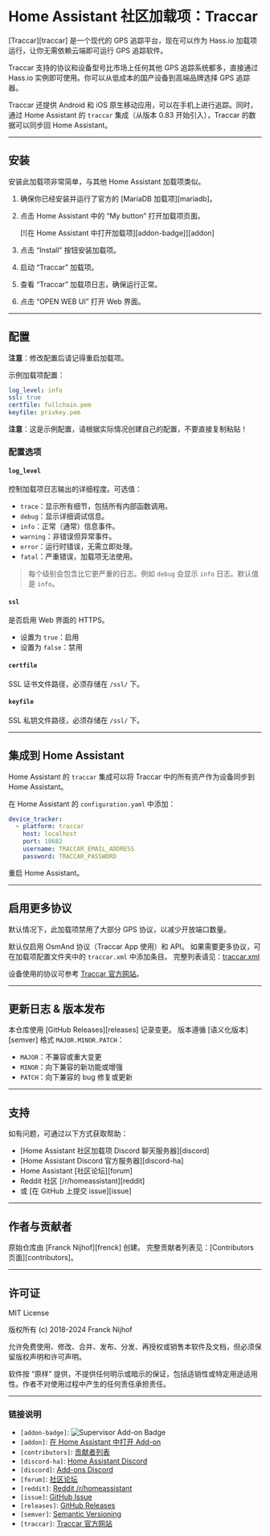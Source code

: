 # Home Assistant 社区加载项：Traccar

\[Traccar]\[traccar] 是一个现代的 GPS 追踪平台，现在可以作为 Hass.io 加载项运行，让你无需依赖云端即可运行 GPS 追踪软件。

Traccar 支持的协议和设备型号比市场上任何其他 GPS 追踪系统都多，直接通过 Hass.io 实例即可使用。你可以从低成本的国产设备到高端品牌选择 GPS 追踪器。

Traccar 还提供 Android 和 iOS 原生移动应用，可以在手机上进行追踪。同时，通过 Home Assistant 的 `traccar` 集成（从版本 0.83 开始引入），Traccar 的数据可以同步回 Home Assistant。

---

## 安装

安装此加载项非常简单，与其他 Home Assistant 加载项类似。

1. 确保你已经安装并运行了官方的 \[MariaDB 加载项]\[mariadb]。

2. 点击 Home Assistant 中的 “My button” 打开加载项页面。

   \[!\[在 Home Assistant 中打开加载项]\[addon-badge]]\[addon]

3. 点击 “Install” 按钮安装加载项。

4. 启动 “Traccar” 加载项。

5. 查看 “Traccar” 加载项日志，确保运行正常。

6. 点击 “OPEN WEB UI” 打开 Web 界面。

---

## 配置

**注意**：修改配置后请记得重启加载项。

示例加载项配置：

```yaml
log_level: info
ssl: true
certfile: fullchain.pem
keyfile: privkey.pem
```

**注意**：这是示例配置，请根据实际情况创建自己的配置，不要直接复制粘贴！

### 配置选项

#### `log_level`

控制加载项日志输出的详细程度。可选值：

* `trace`：显示所有细节，包括所有内部函数调用。
* `debug`：显示详细调试信息。
* `info`：正常（通常）信息事件。
* `warning`：非错误但异常事件。
* `error`：运行时错误，无需立即处理。
* `fatal`：严重错误，加载项无法使用。

> 每个级别会包含比它更严重的日志。例如 `debug` 会显示 `info` 日志。默认值是 `info`。

#### `ssl`

是否启用 Web 界面的 HTTPS。

* 设置为 `true`：启用
* 设置为 `false`：禁用

#### `certfile`

SSL 证书文件路径，必须存储在 `/ssl/` 下。

#### `keyfile`

SSL 私钥文件路径，必须存储在 `/ssl/` 下。

---

## 集成到 Home Assistant

Home Assistant 的 `traccar` 集成可以将 Traccar 中的所有资产作为设备同步到 Home Assistant。

在 Home Assistant 的 `configuration.yaml` 中添加：

```yaml
device_tracker:
  - platform: traccar
    host: localhost
    port: 18682
    username: TRACCAR_EMAIL_ADDRESS
    password: TRACCAR_PASSWORD
```

重启 Home Assistant。

---

## 启用更多协议

默认情况下，此加载项禁用了大部分 GPS 协议，以减少开放端口数量。

默认仅启用 OsmAnd 协议（Traccar App 使用）和 API。
如果需要更多协议，可在加载项配置文件夹中的 `traccar.xml` 中添加条目。
完整列表请见：[traccar.xml](https://github.com/hassio-addons/addon-traccar/blob/main/traccar/rootfs/etc/traccar/traccar.xml#L22)

设备使用的协议可参考 [Traccar 官方网站](https://www.traccar.org/devices/)。

---

## 更新日志 & 版本发布

本仓库使用 \[GitHub Releases]\[releases] 记录变更。
版本遵循 \[语义化版本]\[semver] 格式 `MAJOR.MINOR.PATCH`：

* `MAJOR`：不兼容或重大变更
* `MINOR`：向下兼容的新功能或增强
* `PATCH`：向下兼容的 bug 修复或更新

---

## 支持

如有问题，可通过以下方式获取帮助：

* \[Home Assistant 社区加载项 Discord 聊天服务器]\[discord]
* \[Home Assistant Discord 官方服务器]\[discord-ha]
* Home Assistant \[社区论坛]\[forum]
* Reddit 社区 \[/r/homeassistant]\[reddit]
* 或 \[在 GitHub 上提交 issue]\[issue]

---

## 作者与贡献者

原始仓库由 \[Franck Nijhof]\[frenck] 创建。
完整贡献者列表见：\[Contributors 页面]\[contributors]。

---

## 许可证

MIT License

版权所有 (c) 2018-2024 Franck Nijhof

允许免费使用、修改、合并、发布、分发、再授权或销售本软件及文档，但必须保留版权声明和许可声明。

软件按 “原样” 提供，不提供任何明示或暗示的保证，包括适销性或特定用途适用性。作者不对使用过程中产生的任何责任承担责任。

---

### 链接说明

* `[addon-badge]`: ![Supervisor Add-on Badge](https://my.home-assistant.io/badges/supervisor_addon.svg)
* `[addon]`: [在 Home Assistant 中打开 Add-on](https://my.home-assistant.io/redirect/supervisor_addon/?addon=a0d7b954_traccar&repository_url=https%3A%2F%2Fgithub.com%2Fhassio-addons%2Frepository)
* `[contributors]`: [贡献者列表](https://github.com/hassio-addons/addon-traccar/graphs/contributors)
* `[discord-ha]`: [Home Assistant Discord](https://discord.gg/c5DvZ4e)
* `[discord]`: [Add-ons Discord](https://discord.me/hassioaddons)
* `[forum]`: [社区论坛](https://community.home-assistant.io/t/home-assistant-community-add-on-traccar/81407?u=frenck)
* `[reddit]`: [Reddit /r/homeassistant](https://reddit.com/r/homeassistant)
* `[issue]`: [GitHub Issue](https://github.com/hassio-addons/addon-traccar/issues)
* `[releases]`: [GitHub Releases](https://github.com/hassio-addons/addon-traccar/releases)
* `[semver]`: [Semantic Versioning](https://semver.org/spec/v2.0.0.html)
* `[traccar]`: [Traccar 官方网站](https://www.traccar.org)


